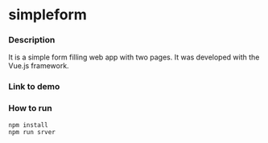 # simpleform

### Description
It is a simple form filling web app with two pages. It was developed with the Vue.js framework. 

### Link to demo 

### How to run
```
npm install
npm run srver
```



